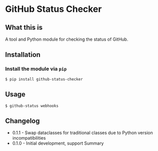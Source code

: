 
# GitHub Status Checker

## What this is

A tool and Python module for checking the status of GitHub.

## Installation

### Install the module via `pip`

```
$ pip install github-status-checker
```

## Usage

```
$ github-status webhooks
```

## Changelog

* 0.1.1 - Swap dataclasses for traditional classes due to Python version incompatibilities
* 0.1.0 - Initial development, support Summary 

